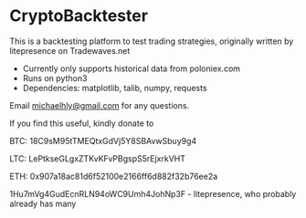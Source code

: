 # CryptoBacktester
This is a backtesting platform to test trading strategies, originally written by litepresence on Tradewaves.net



- Currently only supports historical data from poloniex.com
- Runs on python3
- Dependencies: matplotlib, talib, numpy, requests

Email michaelhly@gmail.com for any questions.















If you find this useful, kindly donate to 

BTC: 18C9sM95tTMEQtxGdVj5Y8SBAvwSbuy9g4 

LTC: LePtkseGLgxZTKvKFvPBgspS5rEjxrkVHT

ETH: 0x907a18ac81d6f52100e2166ff6d882f32b76ee2a




1Hu7mVg4GudEcnRLN94oWC9Umh4JohNp3F - litepresence, who probably already has many
